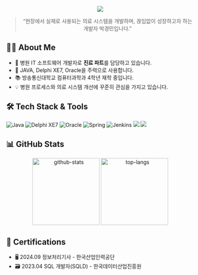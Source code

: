 <p align='center'>
  <img src="https://capsule-render.vercel.app/api?type=waving&color=ACBCFF&fontColor=0F1035&height=200&section=header&text=Welcome+to+Kyungmin's+Github!👋&fontSize=40"/>
</p>
<blockquote align="center">“현장에서 실제로 사용되는 의료 시스템을 개발하며, 끊임없이 성장하고자 하는 개발자 박경민입니다.”</blockquote>

## 👨‍💻 About Me
- 🏥 병원 IT 소프트웨어 개발자로 **진료 파트**를 담당하고 있습니다.  
- 💼 JAVA, Delphi XE7, Oracle을 주력으로 사용합니다.  
- 📚 방송통신대학교 컴퓨터과학과 4학년 재학 중입니다.  
- 💡 병원 프로세스와 의료 시스템 개선에 꾸준히 관심을 가지고 있습니다.  


## 🛠️ Tech Stack & Tools
<p align="left">
  <img src="https://img.shields.io/badge/Java-007396?style=for-the-badge&logo=java&logoColor=white" alt="Java"/>
  <img src="https://img.shields.io/badge/Delphi%20XE7-EA1F63?style=for-the-badge&logo=delphi&logoColor=white" alt="Delphi XE7"/>
  <img src="https://img.shields.io/badge/Oracle-F80000?style=for-the-badge&logo=oracle&logoColor=white" alt="Oracle"/>
  <img src="https://img.shields.io/badge/Spring-6DB33F?style=for-the-badge&logo=spring&logoColor=white" alt="Spring"/>
  <img src="https://img.shields.io/badge/Jenkins-D24939?style=for-the-badge&logo=jenkins&logoColor=white" alt="Jenkins"/>
  <img src="https://img.shields.io/badge/Notion-000000?style=flat-square&logo=notion&logoColor=white"/>
  <img src="https://img.shields.io/badge/GitLab-FC6D26?style=flat-square&logo=gitlab&logoColor=white"/>
</p>


## 📊 GitHub Stats
<div align="center">
  <img src="https://github-readme-stats.vercel.app/api?username=parkyungmin&show_icons=true&locale=en" alt="github-stats" height="180"/>
  <img src="https://github-readme-stats.vercel.app/api/top-langs?username=parkyungmin&show_icons=true&locale=en&layout=compact" alt="top-langs" height="180"/>
</div>


## 🏅 Certifications
- 🖥️ 2024.09 정보처리기사 - 한국산업인력공단
- 🗃️ 2023.04 SQL 개발자(SQLD) - 한국데이터산업진흥원

